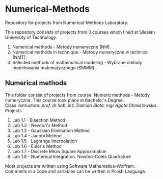 # Numerical-Methods

Repository for projects from Numerical-Methods Laboratory.

This repository consists of projects from 3 courses which I had at Silesian University of Technology.
  1. Numerical methods - Metody numeryczne (NM).
  2. Numerical methods in technique - Metody numeryczne w technice (NMT).
  3. Selected methods of mathematical modeling - Wybrane metody modelowania matematycznego (SMMM).   
 
## Numerical methods
This folder consist of projects from course: Numeric methods - Metody numeryczne. This course took place at Bachelor's Degree.  
Class instructors: <i> prof. dr hab. inż. Damian Słota, mgr Agata Chmielowska </i>.  
Projects
  1. Lab 1.1 - Bisection Method
  2. Lab 1.2 - Newton's Method
  3. Lab 1.3 - Gaussian Elimination Method
  4. Lab 1.4 - Jacobi Method
  5. Lab 1.5 - Lagrange Interpolation
  6. Lab 1.6 - Euler's Method
  7. Lab 1.7 - Discrete Mean Square Approximation
  8. Lab 1.8 - Numerical Integration. Newton-Cotes Quadrature

Most projects are written using Software Mathematica-Wolfram.  
Comments in a code and variables can be written in Polish Language.
